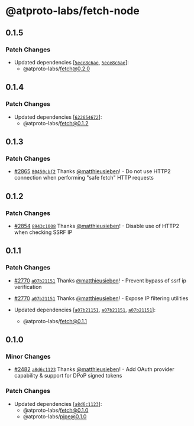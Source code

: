 # @atproto-labs/fetch-node

## 0.1.5

### Patch Changes

- Updated dependencies [[`5ece8c6ae`](https://github.com/bluesky-social/atproto/commit/5ece8c6aeab9c5c3f51295d93ed6e27c3c6095c2), [`5ece8c6ae`](https://github.com/bluesky-social/atproto/commit/5ece8c6aeab9c5c3f51295d93ed6e27c3c6095c2)]:
  - @atproto-labs/fetch@0.2.0

## 0.1.4

### Patch Changes

- Updated dependencies [[`622654672`](https://github.com/bluesky-social/atproto/commit/6226546725d1bb0375e3c9e0d71af173e8253c4f)]:
  - @atproto-labs/fetch@0.1.2

## 0.1.3

### Patch Changes

- [#2865](https://github.com/bluesky-social/atproto/pull/2865) [`80450cbf2`](https://github.com/bluesky-social/atproto/commit/80450cbf2ca27967ee9fe1a5f4bc590b26f1e6b2) Thanks [@matthieusieben](https://github.com/matthieusieben)! - Do not use HTTP2 connection when performing "safe fetch" HTTP requests

## 0.1.2

### Patch Changes

- [#2854](https://github.com/bluesky-social/atproto/pull/2854) [`8943c1008`](https://github.com/bluesky-social/atproto/commit/8943c10082702bbc0fc150237c6cc421251afd51) Thanks [@matthieusieben](https://github.com/matthieusieben)! - Disable use of HTTP2 when checking SSRF IP

## 0.1.1

### Patch Changes

- [#2770](https://github.com/bluesky-social/atproto/pull/2770) [`a07b21151`](https://github.com/bluesky-social/atproto/commit/a07b21151f1850340c4b7797ebb11521b1a6cdf3) Thanks [@matthieusieben](https://github.com/matthieusieben)! - Prevent bypass of ssrf ip verification

- [#2770](https://github.com/bluesky-social/atproto/pull/2770) [`a07b21151`](https://github.com/bluesky-social/atproto/commit/a07b21151f1850340c4b7797ebb11521b1a6cdf3) Thanks [@matthieusieben](https://github.com/matthieusieben)! - Expose IP filtering utilities

- Updated dependencies [[`a07b21151`](https://github.com/bluesky-social/atproto/commit/a07b21151f1850340c4b7797ebb11521b1a6cdf3), [`a07b21151`](https://github.com/bluesky-social/atproto/commit/a07b21151f1850340c4b7797ebb11521b1a6cdf3), [`a07b21151`](https://github.com/bluesky-social/atproto/commit/a07b21151f1850340c4b7797ebb11521b1a6cdf3)]:
  - @atproto-labs/fetch@0.1.1

## 0.1.0

### Minor Changes

- [#2482](https://github.com/bluesky-social/atproto/pull/2482) [`a8d6c1123`](https://github.com/bluesky-social/atproto/commit/a8d6c112359f5c4c0cfbe2df63443ed275f2a646) Thanks [@matthieusieben](https://github.com/matthieusieben)! - Add OAuth provider capability & support for DPoP signed tokens

### Patch Changes

- Updated dependencies [[`a8d6c1123`](https://github.com/bluesky-social/atproto/commit/a8d6c112359f5c4c0cfbe2df63443ed275f2a646)]:
  - @atproto-labs/fetch@0.1.0
  - @atproto-labs/pipe@0.1.0
